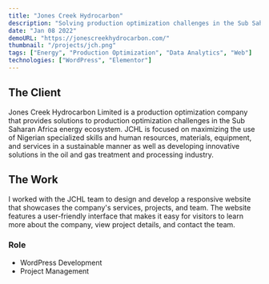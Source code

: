 ```yaml
---
title: "Jones Creek Hydrocarbon"
description: "Solving production optimization challenges in the Sub Saharan Africa energy ecosystem."
date: "Jan 08 2022"
demoURL: "https://jonescreekhydrocarbon.com/"
thumbnail: "/projects/jch.png"
tags: ["Energy", "Production Optimization", "Data Analytics", "Web"]
technologies: ["WordPress", "Elementor"]
---
```


## The Client

Jones Creek Hydrocarbon Limited is a production optimization company that provides solutions to production optimization challenges in the Sub Saharan Africa energy ecosystem. JCHL is focused on maximizing the use of Nigerian specialized skills and human resources, materials, equipment, and services in a sustainable manner as well as developing innovative solutions in the oil and gas treatment and processing industry.

## The Work

I worked with the JCHL team to design and develop a responsive website that showcases the company's services, projects, and team. The website features a user-friendly interface that makes it easy for visitors to learn more about the company, view project details, and contact the team.

### Role

- WordPress Development
- Project Management
